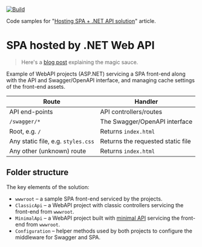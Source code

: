 [![Build](https://github.com/AKlaus/ServingSpaFromKestrel/actions/workflows/build.yml/badge.svg)](https://github.com/AKlaus/ServingSpaFromKestrel/actions/workflows/build.yml)

Code samples for "[Hosting SPA + .NET API solution](https://alex-klaus.com/hosting-spa-in-dotnet/)" article.

# SPA hosted by .NET Web API

> Here's a [blog post](https://alex-klaus.com/hosting-spa-in-dotnet/) explaining the magic sauce.

Example of WebAPI projects (ASP.NET) servicing a SPA front-end along with the API and Swagger/OpenAPI interface, and managing cache settings of the front-end assets.

| Route                              | Handler                       |
|------------------------------------|-------------------------------|
| API end-points                     | API controllers/routes        | 
| `/swagger/*`                       | The Swagger/OpenAPI interface |
| Root, e.g. `/`                     | Returns `index.html`          |
| Any static file, e.g. `styles.css` | Returns the requested static file |
| Any other (unknown) route          | Returns `index.html`          |

## Folder structure
The key elements of the solution:
- `wwwroot` – a sample SPA front-end serviced by the projects.
- `ClassicApi` – a WebAPI project with classic controllers servicing the front-end from `wwwroot`.
- `MinimalApi` – a WebAPI project built with [minimal API](https://learn.microsoft.com/en-us/aspnet/core/fundamentals/minimal-apis) servicing the front-end from `wwwroot`.
- `Configuration` – helper methods used by both projects to configure the middleware for Swagger and SPA. 
